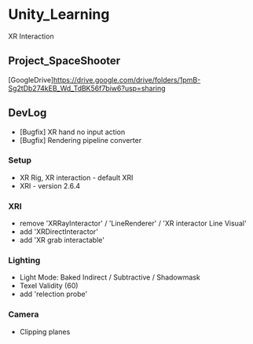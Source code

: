 # Unity_Learning

XR Interaction

## Project_SpaceShooter
[GoogleDrive]https://drive.google.com/drive/folders/1pmB-Sg2tDb274kEB_Wd_TdBK56f7biw6?usp=sharing

## DevLog
+ [Bugfix] XR hand no input action
+ [Bugfix] Rendering pipeline converter

### Setup
+ XR Rig, XR interaction - default XRI
+ XRI - version 2.6.4

### XRI
+ remove 'XRRayInteractor' / 'LineRenderer' / 'XR interactor Line Visual'
+ add 'XRDirectInteractor'
+ add 'XR grab interactable'

### Lighting
+ Light Mode: Baked Indirect / Subtractive / Shadowmask
+ Texel Validity (60)
+ add 'relection probe'

### Camera
+ Clipping planes